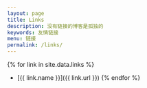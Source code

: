 ```yaml
---
layout: page
title: Links
description: 没有链接的博客是孤独的
keywords: 友情链接
menu: 链接
permalink: /links/
---
```



{% for link in site.data.links %}
* [{{ link.name }}]({{ link.url }})
{% endfor %}
